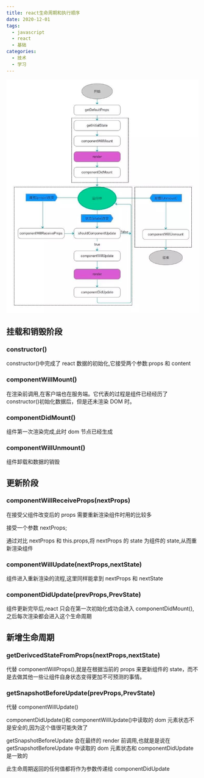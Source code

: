 ```yaml
---
title: react生命周期和执行顺序
date: 2020-12-01
tags:
  - javascript
  - react
  - 基础
categories:
  - 技术
  - 学习
---
```


![周期.png](/images/react/zhouqi.jpeg)

## 挂载和销毁阶段

### constructor()

constructor()中完成了 react 数据的初始化,它接受两个参数:props 和 content

### componentWillMount()

在渲染前调用,在客户端也在服务端。它代表的过程是组件已经经历了 constructor()初始化数据后，但是还未渲染 DOM 时。

### componentDidMount()

组件第一次渲染完成,此时 dom 节点已经生成

### componentWillUnmount()

组件卸载和数据的销毁

## 更新阶段

### componentWillReceiveProps(nextProps)

在接受父组件改变后的 props 需要重新渲染组件时用的比较多

接受一个参数 nextProps;

通过对比 nextProps 和 this.props,将 nextProps 的 state 为组件的 state,从而重新渲染组件

### componentWillUpdate(nextProps,nextState)

组件进入重新渲染的流程,这里同样能拿到 nextProps 和 nextState

### componentDidUpdate(prevProps,PrevState)

组件更新完毕后,react 只会在第一次初始化成功会进入 componentDidMount(),之后每次渲染都会进入这个生命周期

## 新增生命周期

### getDerivcedStateFromProps(nextProps,nextState)

代替 componentWillProps(),就是在根据当前的 props 来更新组件的 state，而不是去做其他一些让组件自身状态变得更加不可预测的事情。

### getSnapshotBeforeUpdate(prevProps,PrevState)

代替 componentWillUpdate()

componentDidUpdate()和 componentWillUpdate()中读取的 dom 元素状态不是安全的,因为这个值很可能失效了

getSnapshotBeforeUpdate 会在最终的 render 前调用,也就是是说在 getSnapshotBeforeUpdate 中读取的 dom 元素状态和 componentDidUpdate 是一致的

此生命周期返回的任何值都将作为参数传递给 componentDidUpdate
